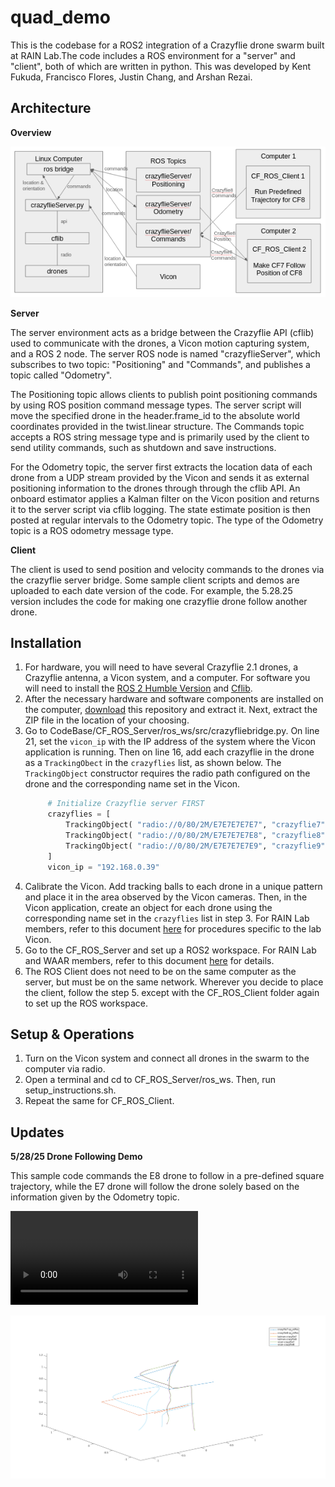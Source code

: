 # quad_demo
This is the codebase for a ROS2 integration of a Crazyflie drone swarm built at RAIN Lab.The code includes a ROS environment for a "server" and "client", both of which are written in python.  This was developed by Kent Fukuda, Francisco Flores, Justin Chang, and Arshan Rezai. 
## Architecture

**Overview**

![codebase](Resources/codebase.png)

**Server** 

The server environment acts as a bridge between the Crazyflie API (cflib) used to communicate with the drones, a Vicon motion capturing system, and a ROS 2 node. The server ROS node is named "crazyflieServer", which subscribes to two topic: "Positioning" and "Commands", and publishes a topic called "Odometry". 

The Positioning topic allows clients to publish point positioning commands by using ROS position command message types. The server script will move the specified drone in the header.frame_id to the absolute world coordinates provided in the twist.linear structure. The Commands topic accepts a ROS string message type and is primarily used by the client to send utility commands, such as shutdown and save instructions.

For the Odometry topic, the server first extracts the location data of each drone from a UDP stream provided by the Vicon and sends it as external positioning information to the drones through through the cflib API. An onboard estimator applies a Kalman filter on the Vicon position and returns it to the server script via cflib logging. The state estimate position is then posted at regular intervals to the Odometry topic. The type of the Odometry topic is a ROS odometry message type.

**Client**

The client is used to send position and velocity commands to the drones via the crazyflie server bridge. Some sample client scripts and demos are uploaded to each date version of the code. For example, the 5.28.25 version includes the code for making one crazyflie drone follow another drone.

## Installation

1. For hardware, you will need to have several Crazyflie 2.1 drones, a Crazyflie antenna, a Vicon system, and a computer. For software you will need to install the [ROS 2 Humble Version](https://docs.ros.org/en/humble/index.html) and [Cflib](https://github.com/bitcraze/crazyflie-lib-python).
2. After the necessary hardware and software components are installed on the computer, [download](https://github.com/Rainlabuw/quad_demo/archive/refs/heads/main.zip) this repository and extract it. Next, extract the ZIP file in the location of your choosing.
3. Go to CodeBase/CF_ROS_Server/ros_ws/src/crazyfliebridge.py. On line 21, set the ```vicon_ip``` with the IP address of the system where the Vicon application is running. Then on line 16, add each crazyflie in the drone as a ```TrackingObect``` in the ```crazyflies``` list, as shown below. The ```TrackingObject``` constructor requires the radio path configured on the drone and the corresponding name set in the Vicon.
   ```python
        # Initialize Crazyflie server FIRST
        crazyflies = [
            TrackingObject( "radio://0/80/2M/E7E7E7E7E7", "crazyflie7" ),
            TrackingObject( "radio://0/80/2M/E7E7E7E7E8", "crazyflie8" ),
            TrackingObject( "radio://0/80/2M/E7E7E7E7E9", "crazyflie9" ),
        ]
        vicon_ip = "192.168.0.39"
   ```
4. Calibrate the Vicon. Add tracking balls to each drone in a unique pattern and place it in the area observed by the Vicon cameras. Then, in the Vicon application, create an object for each drone using the corresponding name set in the ```crazyflies``` list in step 3. For RAIN Lab members, refer to this document [here](https://docs.google.com/document/d/1kPrap9f_J5qDziwMAGIkX_GYJd9Y6tvxJGNkWcAp34A/edit?tab=t.0) for procedures specific to the lab Vicon.
5. Go to the CF_ROS_Server and set up a ROS2 workspace. For RAIN Lab and WAAR members, refer to this document [here](https://docs.google.com/document/d/13YHpbnyzi-Mv_tF_iOVWhIlhxdI17p3p2xsnSSq6-CQ/edit?tab=t.0#heading=h.tilbdy5z2c1m) for details.
6. The ROS Client does not need to be on the same computer as the server, but must be on the same network. Wherever you decide to place the client, follow the step 5. except with the CF_ROS_Client folder again to set up the ROS workspace.
   
## Setup & Operations

1. Turn on the Vicon system and connect all drones in the swarm to the computer via radio.
2. Open a terminal and cd to CF_ROS_Server/ros_ws. Then, run setup_instructions.sh.
3. Repeat the same for CF_ROS_Client.

## Updates

**5/28/25 Drone Following Demo**

This sample code commands the E8 drone to follow in a pre-defined square trajectory, while the E7 drone will follow the drone solely based on the information given by the Odometry topic.

![flight trajectory](CodeBase_5.28.25/Output/IMG_2535.mov)

![flight trajectory](CodeBase_5.28.25/Output/flight_trajectory.png)
